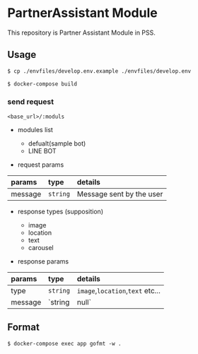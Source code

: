 # PartnerAssistant Module

This repository is Partner Assistant Module in PSS.

## Usage

```bash
$ cp ./envfiles/develop.env.example ./envfiles/develop.env

$ docker-compose build
```

### send request

`<base_url>/:moduls`

* modules list

  * defualt(sample bot)
  * LINE BOT

* request params 

| params  | type     | details                  |
| :------ | :------- | :----------------------- |
| message | `string` | Message sent by the user |

* response types (supposition)

  * image
  * location
  * text
  * carousel

* response params 

| params  | type            | details                          |
| :------ | :-------------- | :------------------------------- |
| type    | `string`        | `image`,`location`,`text` etc... |
| message | `string | null` | Message returned by AI           |

## Format

```
$ docker-compose exec app gofmt -w .
```
